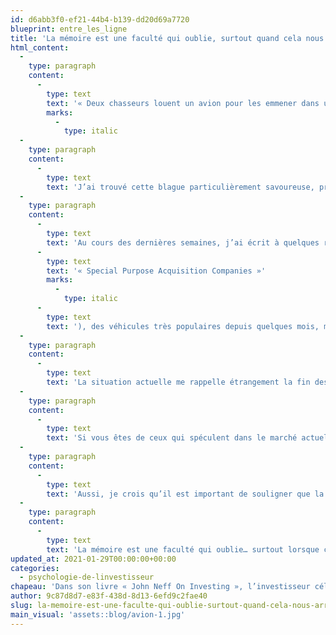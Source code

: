 ```yaml
---
id: d6abb3f0-ef21-44b4-b139-dd20d69a7720
blueprint: entre_les_ligne
title: 'La mémoire est une faculté qui oublie, surtout quand cela nous arrange'
html_content:
  -
    type: paragraph
    content:
      -
        type: text
        text: '« Deux chasseurs louent un avion pour les emmener dans un endroit sauvage et reculé afin d’y chasser l’orignal. Lorsqu’ils arrivent à destination, le pilote les avertit qu’ils ne pourront rapporter qu’un seul orignal chacun car tout poids additionnel surchargerait le moteur, compromettant le vol de retour. Deux jours plus tard, l’avion revient chercher les chasseurs et chacun d’eux a tué deux orignaux. « Trop de poids », affirme le pilote. « Bah, vous nous avez dit la même chose l’année dernière; nous vous avons donné chacun 1 000 $ en prime et vous nous avez ramenés », dit l’un des chasseurs. Le pilote accepte la même offre. Bien sûr, peu après le décollage, le moteur connaît des ratés et le pilote se voit forcé d’atterrir en catastrophe. Une fois au sol, les chasseurs, sonnés mais sains et saufs, sortent de l’avion en titubant. « Où sommes-nous? », demande l’un d’eux. « Je ne sais pas », répond l’autre, « mais ça ressemble beaucoup à l’endroit où nous nous sommes écrasés l’an dernier. »'
        marks:
          -
            type: italic
  -
    type: paragraph
    content:
      -
        type: text
        text: 'J’ai trouvé cette blague particulièrement savoureuse, probablement parce qu’elle s’applique tout à fait à ce que j’observe depuis quelques mois sur les marchés boursiers. J’ai peine à le comprendre, mais il me semble que, comme les deux chasseurs de notre histoire, de nombreux investisseurs oublient trop facilement les leçons boursières du passé.'
  -
    type: paragraph
    content:
      -
        type: text
        text: 'Au cours des dernières semaines, j’ai écrit à quelques reprises sur l’engouement sans bornes des investisseurs indépendants pour la Bourse et pour ce qu’on appelle le « trading ». Les firmes de courtage à escompte ont toutes été prises d’assaut depuis le début de la pandémie par les particuliers qui désirent soudainement investir dans le marché boursier. Nombre d’entre eux prennent part à des stratégies singulièrement risquées impliquant l’utilisation de la marge et d’options d’achat ou de vente sur actions. Cet engouement sans précédent se traduit par un nombre record de sociétés qui font le saut en Bourse (premiers appels publics à l’épargne), nombre d’entre elles par le truchement des SPAC ('
      -
        type: text
        text: '« Special Purpose Acquisition Companies »'
        marks:
          -
            type: italic
      -
        type: text
        text: '), des véhicules très populaires depuis quelques mois, mais également fort risqués pour le commun des mortels.'
  -
    type: paragraph
    content:
      -
        type: text
        text: 'La situation actuelle me rappelle étrangement la fin des années 1990 alors qu’un grand nombre de particuliers s’étaient adonnés à la pratique du « day trading ». Pendant quelques années, cette pratique avait bien fonctionné pour la plupart d’entre eux alors que les titres technologiques – ou plutôt tout ce qui touchait de près ou de loin à l’Internet – faisaient l’objet d’une ruée vers l’or. À l’époque, de nombreuses personnes avaient décidé de quitter leur emploi pour se vouer à temps plein au « day trading ».'
  -
    type: paragraph
    content:
      -
        type: text
        text: 'Si vous êtes de ceux qui spéculent dans le marché actuel, vous devriez être au courant de ce qui s’est passé à partir de 2000 lorsque la bulle techno a éclaté. La plupart des « day traders » ont tout perdu et déserté la Bourse pendant de nombreuses années. L’indice Nasdaq, largement composé de sociétés technologiques, a atteint son sommet historique de l’époque (environ 4 700) en février 2000, avant de subir une correction de quelque 75 % au cours des 21 mois suivants, pour atteindre près de 1 170 en septembre 2002 . L’indice a repris du poil de la bête dans les années qui ont suivi, mais je crois que peu de gens réalisent qu’il aura fallu près de quinze ans, soit jusqu’en octobre 2014, avant que l’indice ne revienne à son plus haut niveau de 2000.'
  -
    type: paragraph
    content:
      -
        type: text
        text: 'Aussi, je crois qu’il est important de souligner que la plupart des titres qui n’avaient pas participé à la bulle techno de la fin des années 1900 n’ont pas subi la forte correction des titres techno et qu’ils ont même très bien fait dans les années qui ont suivi l’éclatement de la bulle.'
  -
    type: paragraph
    content:
      -
        type: text
        text: 'La mémoire est une faculté qui oublie… surtout lorsque ça fait notre affaire d’oublier. J’ai la nette impression de revoir chez les investisseurs les excès de la fin des années 1990. Et comme c’était le cas à l’époque, chacun continue de faire la fête comme s’il n’y avait pas de lendemain. Or, comme nous le rappelle l’histoire du début, à la longue, surcharger un avion ne peut qu’avoir des conséquences fâcheuses.'
updated_at: 2021-01-29T00:00:00+00:00
categories:
  - psychologie-de-linvestisseur
chapeau: 'Dans son livre « John Neff On Investing », l’investisseur célèbre, John Neff (1931-2019), a partagé cette petite histoire de chasse que je trouve savoureuse, surtout dans le contexte actuel du marché boursier :'
author: 9c87d8d7-e83f-438d-8d13-6efd9c2fae40
slug: la-memoire-est-une-faculte-qui-oublie-surtout-quand-cela-nous-arrange
main_visual: 'assets::blog/avion-1.jpg'
---
```

